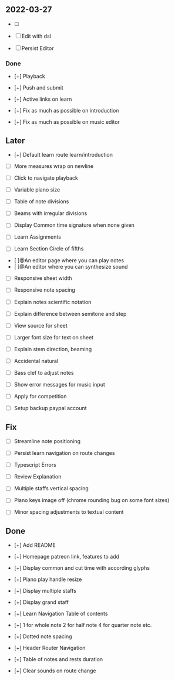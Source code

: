 ## 2022-03-27

- [ ] 

- [ ] Edit with dsl
- [ ] Persist Editor

### Done

- [+] Playback

- [+] Push and submit
- [+] Active links on learn
- [+] Fix as much as possible on introduction
- [+] Fix as much as possible on music editor

## Later

- [+] Default learn route learn/introduction
- [ ] More measures wrap on newline

- [ ] Click to navigate playback
- [ ] Variable piano size

- [ ] Table of note divisions
- [ ] Beams with irregular divisions
- [ ] Display Common time signature when none given

- [ ] Learn Assignments
- [ ] Learn Section Circle of fifths
- [ ]@An editor page where you can play notes
- [ ]@An editor where you can synthesize sound

- [ ] Responsive sheet width
- [ ] Responsive note spacing
- [ ] Explain notes scientific notation
- [ ] Explain difference between semitone and step
- [ ] View source for sheet
- [ ] Larger font size for text on sheet
- [ ] Explain stem direction, beaming
- [ ] Accidental natural
- [ ] Bass clef to adjust notes

- [ ] Show error messages for music input


- [ ] Apply for competition
- [ ] Setup backup paypal account

## Fix

- [ ] Streamline note positioning
- [ ] Persist learn navigation on route changes
- [ ] Typescript Errors
- [ ] Review Explanation
- [ ] Multiple staffs vertical spacing
- [ ] Piano keys image off (chrome rounding bug on some font sizes)
- [ ] Minor spacing adjustments to textual content


## Done

- [+] Add README
- [+] Homepage patreon link, features to add

- [+] Display common and cut time with according glyphs
- [+] Piano play handle resize
- [+] Display multiple staffs
- [+] Display grand staff
- [+] Learn Navigation Table of contents
- [+] 1 for whole note 2 for half note 4 for quarter note etc.
- [+] Dotted note spacing
- [+] Header Router Navigation
- [+] Table of notes and rests duration

- [+] Clear sounds on route change
